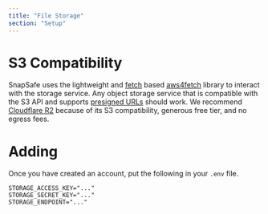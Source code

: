 ```yaml
---
title: "File Storage"
section: "Setup"
---
```


# S3 Compatibility

SnapSafe uses the lightweight and [fetch](https://developer.mozilla.org/en-US/docs/Web/API/Fetch_API) based [aws4fetch](https://github.com/mhart/aws4fetch) library to interact with the storage service. Any object storage service that is compatible with the S3 API and supports [presigned URLs](https://docs.aws.amazon.com/AmazonS3/latest/userguide/using-presigned-url.html) should work. We recommend [Cloudflare R2](https://www.cloudflare.com/developer-platform/r2) because of its S3 compatibility, generous free tier, and no egress fees.

# Adding

Once you have created an account, put the following in your `.env` file.

```
STORAGE_ACCESS_KEY="..."
STORAGE_SECRET_KEY="..."
STORAGE_ENDPOINT="..."
```

